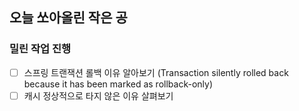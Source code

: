 ## 오늘 쏘아올린 작은 공

### 밀린 작업 진행
- [ ] 스프링 트랜잭션 롤백 이유 알아보기 (Transaction silently rolled back because it has been marked as rollback-only)
- [ ] 캐시 정상적으로 타지 않은 이유 살펴보기
